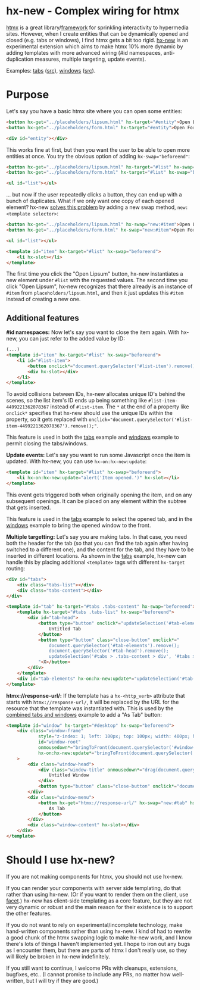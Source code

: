 # hx-new - Complex wiring for htmx

[htmx](https://htmx.org/) is a great library/[framework](https://htmx.org/essays/is-htmx-another-javascript-framework/) for sprinkling
interactivity to hypermedia sites. However, when I create entities that can be dynamically opened and closed (e.g. tabs or windows), I find
htmx gets a bit too rigid. [hx-new](https://github.com/tailcalled/hx-new/tree/main) is an experimental extension which aims to make htmx 10%
more dynamic by adding templates with more advanced wiring (#id namespaces, anti-duplication measures, multiple targeting, update events).

Examples: [tabs](https://tailcalled.github.io/hx-new/examples/tabs.html) ([src](https://github.com/tailcalled/hx-new/blob/main/examples/tabs.html)),
[windows](https://tailcalled.github.io/hx-new/examples/windows.html) ([src](https://github.com/tailcalled/hx-new/blob/main/examples/windows.html)).

# Purpose

Let's say you have a basic htmx site where you can open some entities:

```html
<button hx-get="../placeholders/lipsum.html" hx-target="#entity">Open Lipsum</button>
<button hx-get="../placeholders/form.html" hx-target="#entity">Open Form</button>

<div id="entity"></div>
```

This works fine at first, but then you want the user to be able to open more entities at once. You try the obvious option of adding
`hx-swap="beforeend"`:

```html
<button hx-get="../placeholders/lipsum.html" hx-target="#list" hx-swap="beforeend">Open Lipsum</button>
<button hx-get="../placeholders/form.html" hx-target="#list" hx-swap="beforeend">Open Form</button>

<ul id="list"></ul>
```

... but now if the user repeatedly clicks a button, they can end up with a bunch of duplicates. What if we only want one copy of each
opened element? hx-new [solves this problem](https://tailcalled.github.io/hx-new/examples/list.html) by adding a new swap method,
`new:<template selector>`:

```html
<button hx-get="../placeholders/lipsum.html" hx-swap="new:#item">Open Lipsum</button>
<button hx-get="../placeholders/form.html" hx-swap="new:#item">Open Form</button>

<ul id="list"></ul>

<template id="item" hx-target="#list" hx-swap="beforeend">
    <li hx-slot></li>
</template>
```

The first time you click the "Open Lipsum" button, hx-new instantiates a new element under `#list` with the requested values. The second
time you click "Open Lipsum", hx-new recognizes that there already is an instance of `#item` from `placeholders/lipsum.html`, and then it
just updates this `#item` instead of creating a new one.

## Additional features

**#id namespaces:** Now let's say you want to close the item again. With hx-new, you can just refer to the added value by ID:

```html
(...)
<template id="item" hx-target="#list" hx-swap="beforeend">
    <li id="#list-item">
        <button onclick*="document.querySelector('#list-item').remove();">Remove</button>
        <div hx-slot></div>
    </li>
</template>
```

To avoid collisions between IDs, hx-new allocates unique ID's behind the scenes, so the list item's ID ends up being something like 
`#list-item-4499221362078367` instead of `#list-item`. The `*` at the end of a property like `onclick*` specifies that hx-new should
use the unique IDs within the property, so it gets replaced with `onclick="document.querySelector('#list-item-4499221362078367').remove();"`.

This feature is used in both the [tabs](https://tailcalled.github.io/hx-new/examples/tabs.html) example and
[windows](https://tailcalled.github.io/hx-new/examples/windows.html) example to permit closing the tabs/windows.

**Update events:** Let's say you want to run some Javascript once the item is updated. With hx-new, you can use `hx-on:hx-new:update`:

```html
<template id="item" hx-target="#list" hx-swap="beforeend">
    <li hx-on:hx-new:update="alert('Item opened.')" hx-slot></li>
</template>
```

This event gets triggered both when originally opening the item, and on any subsequent openings. It can be placed on any element within the subtree
that gets inserted.

This feature is used in the [tabs](https://tailcalled.github.io/hx-new/examples/tabs.html) example to select the opened tab, and in the
[windows](https://tailcalled.github.io/hx-new/examples/windows.html) example to bring the opened window to the front. 

**Multiple targetting:** Let's say you are making tabs. In that case, you need both the header for the tab (so that you can find the tab again
after having switched to a different one), and the content for the tab, and they have to be inserted in different locations. As shown in the
[tabs](https://tailcalled.github.io/hx-new/examples/tabs.html) example, hx-new can handle this by placing additional `<template>` tags with
different `hx-target` routing:

```html
<div id="tabs">
    <div class="tabs-list"></div>
    <div class="tabs-content"></div>
</div>

<template id="tab" hx-target="#tabs .tabs-content" hx-swap="beforeend">
    <template hx-target="#tabs .tabs-list" hx-swap="beforeend">
        <div id="tab-head">
            <button type="button" onclick*="updateSelection('#tab-elements', '#tab-head')" hx-slot="#title">
                Untitled Tab
            </button>
            <button type="button" class="close-button" onclick*="
                document.querySelector('#tab-elements').remove();
                document.querySelector('#tab-head').remove();
                updateSelection('#tabs > .tabs-content > div', '#tabs > .tabs-list > div')
            ">X</button>
        </div>
    </template>
    <div id="tab-elements" hx-on:hx-new:update*="updateSelection('#tab-elements', '#tab-head')" hx-slot></div>
</template>
```

**htmx://response-url/:** If the template has a `hx-<http_verb>` attribute that starts with `htmx://response-url/`, it will be replaced by the URL
for the resource that the template was instantiated with. This is used by the
[combined tabs and windows](https://tailcalled.github.io/hx-new/examples/combined.html) example to add a "As Tab" button:

```html
<template id="window" hx-target="#desktop" hx-swap="beforeend">
    <div class="window-frame"
            style="z-index: 1; left: 100px; top: 100px; width: 400px; height: 300px;"
            id="window-root"
            onmousedown*="bringToFront(document.querySelector('#window-root'))"
            hx-on:hx-new:update*="bringToFront(document.querySelector('#window-root'))"
    >
        <div class="window-head">
            <div class="window-title" onmousedown*="drag(document.querySelector('#window-root'), event)" hx-slot="#title">
                Untitled Window
            </div>
            <button type="button" class="close-button" onclick*="document.querySelector('#window-root').remove();">X</button>
        </div>
        <div class="window-menu">
            <button hx-get="htmx://response-url/" hx-swap="new:#tab" hx-on:htmx:after-request*="document.querySelector('#window-root').remove();">
                As Tab
            </button>
        </div>
        <div class="window-content" hx-slot></div>
    </div>
</template>
```

# Should I use hx-new?

If you are not making components for htmx, you should not use hx-new.

If you can render your components with server side templating, do that rather than using hx-new. (Or if you want to render them on the client, use
[facet](https://github.com/kgscialdone/facet).) hx-new has client-side templating as a core feature, but they are not very dynamic or robust and the
main reason for their existence is to support the other features.

If you do not want to rely on experimental/incomplete technology, make hand-written components rather than using hx-new. I kind of had to rewrite a
good chunk of the htmx swapping logic to make hx-new work, and I know there's lots of things I haven't implemented yet. I hope to iron out any bugs as I
encounter them, but there are parts of htmx I don't really use, so they will likely be broken in hx-new indefinitely.

If you still want to continue, I welcome PRs with cleanups, extensions, bugfixes, etc.. (I cannot promise to include any PRs, no matter how
well-written, but I will try if they are good.)
